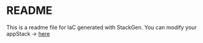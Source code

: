 # README
This is a readme file for IaC generated with StackGen.
You can modify your appStack -> [here](http://main.dev.stackgen.com/appstacks/30dc9dd9-975d-4752-abd2-cbdb66dfdf7d)
